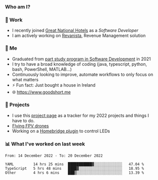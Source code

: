 ### Who am I?

<!--
**goodshort/goodshort** is a ✨ _special_ ✨ repository because its `README.md` (this file) appears on your GitHub profile.
-->
### 💼 Work
- I recently joined [Great National Hotels](https://www.greatnationalhotels.com/) as a _Software Developer_
- I am actively working on [Revanista](https://www.revanista.com/), Revenue Management solution

### 🌱 Me
- Graduated from [part study program in Software Development](https://www.goodshort.me/who-am-i/studies#higher-diploma-in-software-development) in 2021
- I try to have a broad knowledge of coding (java, typescript, python, bash, PowerShell, MATLAB...)
- Continuously looking to improve, automate workflows to only focus on what matters
- ⚡ Fun fact: Just bought a house in Ireland
- 🌐 https://www.goodshort.me

### 🚧 Projects

- I use this [project page](https://github.com/users/goodshort/projects/2) as a tracker for my 2022 projects and things I have to do.
- [Flying FPV drones](https://www.youtube.com/watch?v=PdOF5c4RF18&list=PLhU-As_kQhM6L6iwidza6sSdfxEybA7VZ)
- Working on a [Homebridge plugin](https://github.com/goodshort/homebridge-wled-preset) to control LEDs

### 📊 What I've worked on last week

<!--START_SECTION:waka-->

```text
From: 14 December 2022 - To: 20 December 2022

YAML         14 hrs 25 mins  ███████████▓░░░░░░░░░░░░░   47.04 %
TypeScript   5 hrs 48 mins   ████▓░░░░░░░░░░░░░░░░░░░░   18.95 %
Other        4 hrs 6 mins    ███▒░░░░░░░░░░░░░░░░░░░░░   13.39 %
```

<!--END_SECTION:waka-->
